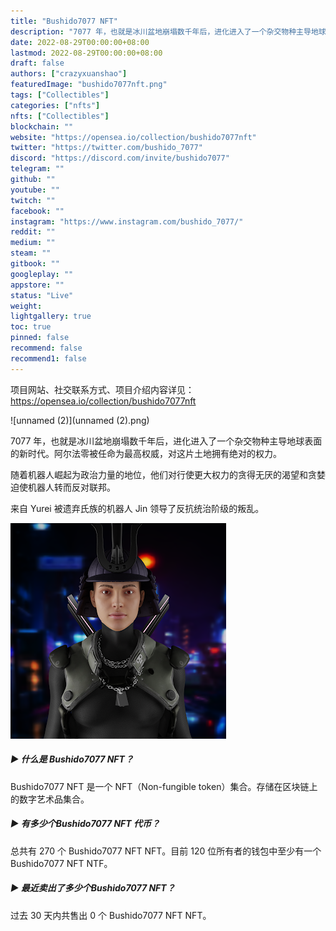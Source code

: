 ```yaml
---
title: "Bushido7077 NFT"
description: "7077 年，也就是冰川盆地崩塌数千年后，进化进入了一个杂交物种主导地球表面的新时代。阿尔法零被任命为最高权威，对这片土地拥有绝对的权力。"
date: 2022-08-29T00:00:00+08:00
lastmod: 2022-08-29T00:00:00+08:00
draft: false
authors: ["crazyxuanshao"]
featuredImage: "bushido7077nft.png"
tags: ["Collectibles"]
categories: ["nfts"]
nfts: ["Collectibles"]
blockchain: ""
website: "https://opensea.io/collection/bushido7077nft"
twitter: "https://twitter.com/bushido_7077"
discord: "https://discord.com/invite/bushido7077"
telegram: ""
github: ""
youtube: ""
twitch: ""
facebook: ""
instagram: "https://www.instagram.com/bushido_7077/"
reddit: ""
medium: ""
steam: ""
gitbook: ""
googleplay: ""
appstore: ""
status: "Live"
weight: 
lightgallery: true
toc: true
pinned: false
recommend: false
recommend1: false
---
```

项目网站、社交联系方式、项目介绍内容详见：https://opensea.io/collection/bushido7077nft

![unnamed (2)](unnamed (2).png)

7077 年，也就是冰川盆地崩塌数千年后，进化进入了一个杂交物种主导地球表面的新时代。阿尔法零被任命为最高权威，对这片土地拥有绝对的权力。

随着机器人崛起为政治力量的地位，他们对行使更大权力的贪得无厌的渴望和贪婪迫使机器人转而反对联邦。

来自 Yurei 被遗弃氏族的机器人 Jin 领导了反抗统治阶级的叛乱。

![unnamed](unnamed.png)

##### ▶ 什么是 Bushido7077 NFT？

Bushido7077 NFT 是一个 NFT（Non-fungible token）集合。存储在区块链上的数字艺术品集合。

##### ▶ 有多少个Bushido7077 NFT 代币？

总共有 270 个 Bushido7077 NFT NFT。目前 120 位所有者的钱包中至少有一个 Bushido7077 NFT NTF。

##### ▶ 最近卖出了多少个Bushido7077 NFT？

过去 30 天内共售出 0 个 Bushido7077 NFT NFT。